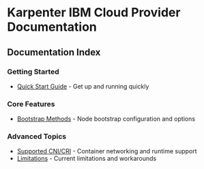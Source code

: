 # Karpenter IBM Cloud Provider Documentation

## Documentation Index

### Getting Started
- [Quick Start Guide](./getting-started.md) - Get up and running quickly

### Core Features
- [Bootstrap Methods](./bootstrap-methods.md) - Node bootstrap configuration and options

### Advanced Topics
- [Supported CNI/CRI](./supported-cni-cri.md) - Container networking and runtime support
- [Limitations](./limitations.md) - Current limitations and workarounds
